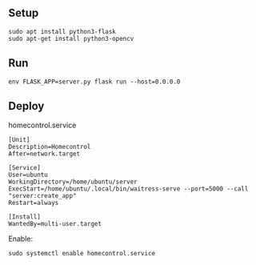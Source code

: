 ## Setup

```
sudo apt install python3-flask
sudo apt-get install python3-opencv
```

## Run

```
env FLASK_APP=server.py flask run --host=0.0.0.0
```

## Deploy

homecontrol.service

```
[Unit]
Description=Homecontrol
After=network.target

[Service]
User=ubuntu
WorkingDirectory=/home/ubuntu/server
ExecStart=/home/ubuntu/.local/bin/waitress-serve --port=5000 --call "server:create_app"
Restart=always

[Install]
WantedBy=multi-user.target
```

Enable:

```
sudo systemctl enable homecontrol.service
```
